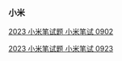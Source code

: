### 小米
[2023 小米笔试题 小米笔试 0902](https://www.nowcoder.com/issue/tutorial?zhuanlanId=0ODrNm&uuid=6f0226bf7483475b9bf7233f971b9d33)

[2023 小米笔试题 小米笔试 0923](https://www.nowcoder.com/issue/tutorial?zhuanlanId=0ODrNm&uuid=9db4db09f1b846ae847ad8ed7cf88dd1)
